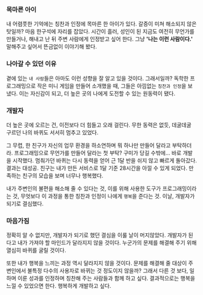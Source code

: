 ### 목마른 아이

내 어렴풋한 기억에는 칭찬과 인정에 목마른 한 아이가 있다.
갈증이 미쳐 해소되지 않은 탓일까? 마음 한구석에 자리를 잡았다.
시간이 흘러, 성인이 된 지금도 여전히 무언가를 만들거나, 해내고 난 뒤 주변 사람에게 인정받고 싶어 한다.
그냥 **'나는 이런 사람이다.'** 말해주고 싶어서 뜬금없이 이야기해 봤다.

### 나아갈 수 있던 이유

곁에 있는 `내 사람`들은 아마도 이런 성향을 잘 알고 있을 것이다.
그래서일까? 독학한 프로그래밍으로 작은 미니 게임을 만들어 소개했을 때, 그들은 아낌없는 `칭찬과 인정`을 보냈다. 이는 자신감이 되고, 더 높은 곳의 나에게 도전할 수 있는 원동력이 됐다.

### 개발자

더 높은 곳에 오르는 건, 이전보다 더 힘들고 오래 걸린다.
무한 동력은 없듯, 데굴데굴 구르던 나의 바퀴도 서서히 멈추고 있었다.

그 무렵, 한 친구가 자신의 업무 환경을 하소연하며 뭐 하나만 만들어 달라고 부탁하더라.
프로그래밍으로 무언가를 만들어 달라는 첫 부탁? 구미가 당길 수밖에... 바로 개발을 시작했다.
멈춰가던 바퀴는 다시 동력을 얻어 근 1달 반을 쉬지 않고 빠르게 돌아갔다.
결과는 대성공. 친구는 내가 만든 서비스로 1달 기준 28시간을 아낄 수 있게 되었다.
만족하는 친구의 모습을 보며 너무나 행복했다.

내가 주변인의 불편을 해소해 줄 수 있다는 것, 이를 위해 사용한 도구가 프로그래밍이라는 것, 무엇보다 이 과정을 통한 칭찬과 인정이 나에게 `행복`을 준다는 것.
이날, 개발자가 되기로 결심했다.

### 마음가짐

정확히 알 수 없지만, 개발자가 되기로 했던 결심을 이룰 날이 머지않았다.
개발자가 된다고 내가 가져야 할 마인드가 달라지지 않을 것이다.
누군가의 문제를 해결해 주기 위해 열심히 바퀴를 굴릴 것이다.

또한 내가 행복을 느끼는 과정 역시 달라지지 않을 것이다.
문제를 해결해 줄 대상이 주변인에서 불특정 다수의 사용자로 바뀌는 것 정도이지 않을까?
그래서 다른 것 보다, 일하며 이룬 성과를 인정하며 칭찬해 주는 사람들과 함께 하고 싶다.
결과적으로는 행복을 느낄 수 있었으면 한다.
행복하게 개발하고 싶다.

